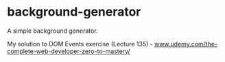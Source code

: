 # background-generator
A simple background generator.

My solution to DOM Events exercise (Lecture 135) - www.udemy.com/the-complete-web-developer-zero-to-mastery/
